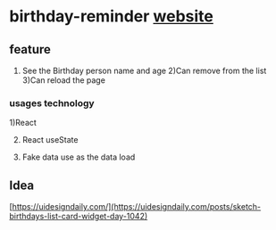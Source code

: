 # birthday-reminder [website](https://birtday-reminder.netlify.app/)
## feature 
1) See the Birthday person name and age 
2)Can remove from the list
3)Can reload the page 
### usages technology 
1)React 

2) React useState 

3) Fake data use as the data load


## Idea

[https://uidesigndaily.com/](https://uidesigndaily.com/posts/sketch-birthdays-list-card-widget-day-1042)



